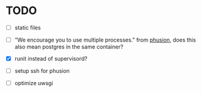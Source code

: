 # TODO

- [ ] static files

- [ ] "We encourage you to use multiple processes." from [phusion](http://phusion.github.io/baseimage-docker/), does this also mean postgres in the same container?

- [x] runit instead of supervisord?

- [ ] setup ssh for phusion

- [ ] optimize uwsgi